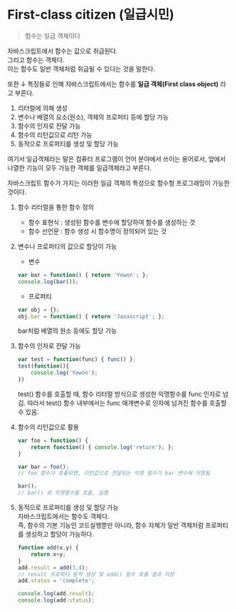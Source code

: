 First-class citizen (일급시민)
=====
> 함수는 일급 객체이다
  
자바스크립트에서 함수는 값으로 취급된다.  
그리고 함수는 객체다.  
이는 함수도 일반 객체처럼 취급될 수 있다는 것을 말한다.

또한 ↓ 특징들로 인해 자바스크립트에서는 함수를 **일급 객체(First class object)** 라고 부른다.
 
1. 리터럴에 의해 생성  
2. 변수나 배열의 요소(원소), 객체의 프로퍼티 등에 할당 가능  
3. 함수의 인자로 전달 가능  
4. 함수의 리턴값으로 리턴 가능  
5. 동적으로 프로퍼티를 생성 및 할당 가능  

여기서 일급객체라는 말은 컴퓨터 프로그램이 언어 분야에서 쓰이는 용어로서, 앞에서 나열한 기능이 모두 가능한 객체를 일급객체라고 부른다.
  
자바스크립트 함수가 가지는 이러한 일급 객체의 특성으로 함수형 프로그래밍이 가능한 것이다.

1. 함수 리터럴을 통한 함수 정의  
    - 함수 표현식 : 생성된 함수를 변수에 할당하여 함수를 생성하는 것
    - 함수 선언문 : 함수 생성 시 함수명이 정의되어 있는 것

2. 변수나 프로퍼티의 값으로 할당이 가능  
    - 변수
    ```javascript  
    var bar = function() { return 'Yewon'; };  
    console.log(bar());  
    ```
    
    - 프로퍼티
    ```javascript  
    var obj = {};  
    obj.bar = function() { return 'Javascript'; };  
    ```
    
    bar처럼 배열의 원소 등에도 할당 가능  

3. 함수의 인자로 전달 가능  
    ```javascript  
    var test = function(func) { func() };  
    test(function(){  
        console.log('Yewon');  
    })  
    ```
    test() 함수를 호출할 때, 함수 리터럴 방식으로 생성한 익명함수를 func 인자로 넘김. 따라서 test() 함수 내부에서는 func 매개변수로 인자에 넘겨진 함수를 호출할 수 있음.

4. 함수의 리턴값으로 활용  
    ```javascript  
    var foo = function() {  
        return function() { console.log('return'); };  
    }  

    var bar = foo();  
    // foo 함수가 호출되면, 리턴값으로 전달되는 익명 함수가 bar 변수에 저장됨

    bar();  
    // bar() 로 익명함수를 호출, 실행  
    ```

5. 동적으로 프로퍼티를 생성 및 할당 가능  
    자바스크립트에서는 함수도 객체다.  
    즉, 함수의 기본 기능인 코드실행뿐만 아니라, 함수 자체가 일반 객체처럼 프로퍼티를 생성하고 할당이 가능하다.  

    ```javascript
    function add(x,y) {  
        return x+y;
    }  
    add.result = add(3,4);
    // result 프로퍼티 동적 생성 및 add() 함수 호출 결과 저장  
    add.status = 'complete';

    console.log(add.result);
    console.log(add.status);
    ```
